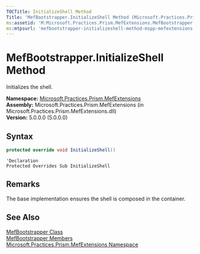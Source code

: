 ```yaml
---
TOCTitle: InitializeShell Method
Title: 'MefBootstrapper.InitializeShell Method (Microsoft.Practices.Prism.MefExtensions)'
ms:assetid: 'M:Microsoft.Practices.Prism.MefExtensions.MefBootstrapper.InitializeShell'
ms:mtpsurl: 'mefbootstrapper-initializeshell-method-mspp-mefextensions.md'
---
```



# MefBootstrapper.InitializeShell Method

Initializes the shell.

**Namespace:** [Microsoft.Practices.Prism.MefExtensions](/patterns-practices/reference/mspp-mefextensions-namespace)<br/>
**Assembly:** Microsoft.Practices.Prism.MefExtensions (in Microsoft.Practices.Prism.MefExtensions.dll)<br/>
**Version:** 5.0.0.0 (5.0.0.0)

## Syntax

```C#
protected override void InitializeShell()
```

```VB
'Declaration
Protected Overrides Sub InitializeShell
```

## Remarks

  The base implementation ensures the shell is composed in the container.

## See Also

[MefBootstrapper Class](/patterns-practices/reference/mefbootstrapper-class-mspp-mefextensions)<br/>
[MefBootstrapper Members](/patterns-practices/reference/mefbootstrapper-members-mspp-mefextensions)<br/>
[Microsoft.Practices.Prism.MefExtensions Namespace](/patterns-practices/reference/mspp-mefextensions-namespace)<br/>